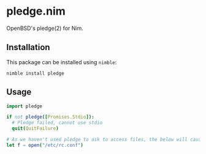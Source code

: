 # pledge.nim

OpenBSD's pledge(2) for Nim.

## Installation

This package can be installed using `nimble`:

```
nimble install pledge
```

## Usage

```nim
import pledge

if not pledge([Promises.Stdio]):
  # Pledge failed, cannot use stdio
  quit(QuitFailure)

# As we haven't used pledge to ask to access files, the below will cause the program to be temrinated.
let f = open("/etc/rc.conf")
```

